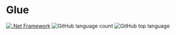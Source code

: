 # Glue
 [![.Net Framework](https://img.shields.io/badge/DotNet-3.1_Framework-blue.svg?style=plastic)](https://www.microsoft.com/net/download/dotnet-core/3.1) 
 ![GitHub language count](https://img.shields.io/github/languages/count/s-rajput/Glue.svg) 
 ![GitHub top language](https://img.shields.io/github/languages/top/s-rajput/Glue.svg) 
